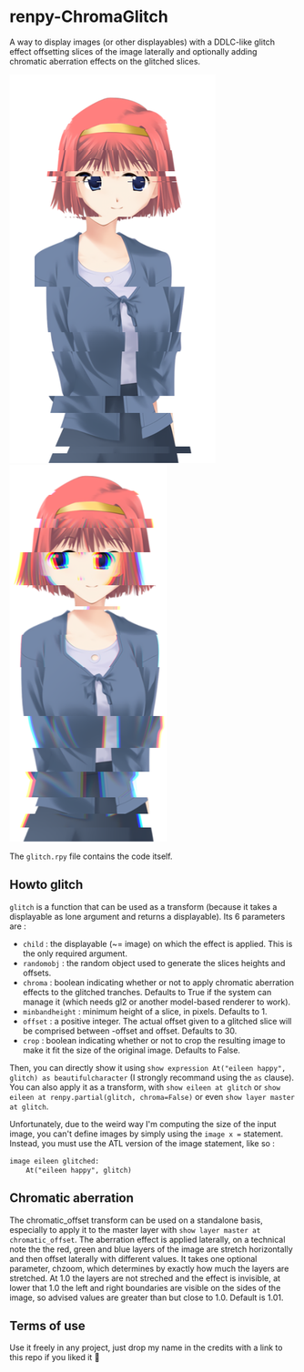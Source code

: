 # renpy-ChromaGlitch
A way to display images (or other displayables) with a DDLC-like glitch effect offsetting slices of the image laterally and optionally adding chromatic aberration effects on the glitched slices.

![](sample_nochroma.png)
![](sample_chroma.png)

The `glitch.rpy` file contains the code itself.

## Howto glitch
`glitch` is a function that can be used as a transform (because it takes a displayable as lone argument and returns a displayable).
Its 6 parameters are :
- `child` : the displayable (~= image) on which the effect is applied. This is the only required argument.
- `randomobj` : the random object used to generate the slices heights and offsets.
- `chroma` : boolean indicating whether or not to apply chromatic aberration effects to the glitched tranches. Defaults to True if the system can manage it (which needs gl2 or another model-based renderer to work).
- `minbandheight` : minimum height of a slice, in pixels. Defaults to 1.
- `offset` : a positive integer. The actual offset given to a glitched slice will be comprised between -offset and offset. Defaults to 30.
- `crop` : boolean indicating whether or not to crop the resulting image to make it fit the size of the original image. Defaults to False.

Then, you can directly show it using `show expression At("eileen happy", glitch) as beautifulcharacter` (I strongly recommand using the `as` clause).
You can also apply it as a transform, with `show eileen at glitch` or `show eileen at renpy.partial(glitch, chroma=False)` or even `show layer master at glitch`.

Unfortunately, due to the weird way I'm computing the size of the input image, you can't define images by simply using the `image x =` statement.
Instead, you must use the ATL version of the image statement, like so :
```rpy
image eileen glitched:
    At("eileen happy", glitch)
```

## Chromatic aberration

The chromatic_offset transform can be used on a standalone basis, especially to apply it to the master layer with `show layer master at chromatic_offset`.
The aberration effect is applied laterally, on a technical note the the red, green and blue layers of the image are stretch horizontally and then offset laterally with different values.
It takes one optional parameter, chzoom, which determines by exactly how much the layers are stretched. At 1.0 the layers are not streched and the effect is invisible, at lower that 1.0 the left and right boundaries are visible on the sides of the image, so advised values are greater than but close to 1.0. Default is 1.01.

## Terms of use
Use it freely in any project, just drop my name in the credits with a link to this repo if you liked it 🥰
